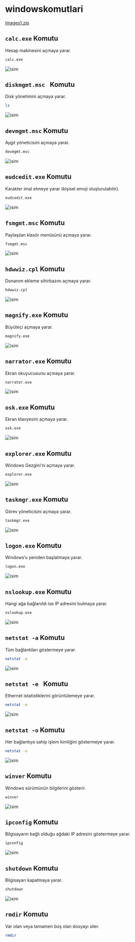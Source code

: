 # windowskomutlari
[Images1.zip](https://github.com/user-attachments/files/17689848/Images1.zip)
 

## `calc.exe` Komutu
Hesap makinesini açmaya yarar.
```Bash
calc.exe
```

![isim](Images/calc.png " Komutu")




## `diskmgmt.msc ` Komutu
Disk yönetimini açmaya yarar.

```Bash
ls
```

![isim](Images/disk.png " Komutu")



## `devmgmt.msc` Komutu
Aygıt yöneticisini açmaya yarar.

```Bash
devmgmt.msc
```

![isim](Images/3.png " Komutu")



## `eudcedit.exe` Komutu
Karakter imal etmeye yarar (kişisel emoji oluşturulabilir).

```Bash
eudcedit.exe
```

![isim](Images/4.png " Komutu")



## `fsmgmt.msc` Komutu
Paylaşılan klasör menüsünü açmaya yarar.

```Bash
fsmgmt.msc
```

![isim](Images/5.png " Komutu")



## `hdwwiz.cpl` Komutu
Donanım ekleme sihirbazını açmaya yarar.

```Bash
hdwwiz.cpl
```

![isim](Images/6.png " Komutu")



## `magnify.exe` Komutu
Büyüteçi açmaya yarar.
```Bash
magnify.exe
```

![isim](Images/7.png "Komutu")



## `narrator.exe` Komutu
Ekran okuyucusunu açmaya yarar.

```Bash
narrator.exe
```

![isim](Images/8.png "Komutu")



## `osk.exe` Komutu
Ekran klavyesini açmaya yarar.

```Bash
osk.exe
```

![isim](Images/9.png " Komutu")



## `explorer.exe` Komutu
Windows Gezgini’ni açmaya yarar.

```Bash
explorer.exe
```

![isim](Images/10.png " Komutu")



## `taskmgr.exe` Komutu
Görev yöneticisini açmaya yarar.

```Bash
taskmgr.exe
```

![isim](Images/11.png " Komutu")



## `logon.exe` Komutu
Windows’u yeniden başlatmaya yarar.
```Bash
logon.exe
```

![isim](Images/12.png " Komutu")



## `nslookup.exe` Komutu
Hangi ağa bağlanıldı ise IP adresini bulmaya yarar.

```Bash
nslookup.exe
```

![isim](Images/13.png "Komutu")



## `netstat -a` Komutu
Tüm bağlantıları göstermeye yarar.
```Bash
netstat -a
```

![isim](Images/14.png "Komutu")




## `netstat -e ` Komutu
Ethernet istatistiklerini görüntülemeye yarar.

```Bash
netstat -e
```

![isim](Images/15.png "Komutu")



## `netstat -o` Komutu
Her bağlantıya sahip işlem kimliğini göstermeye yarar.

```Bash
netstat -o
```

![isim](Images/16.png "Komutu")



## `winver` Komutu
Windows sürümünün bilgilerini gösterir.
```Bash
winver
```

![isim](Images/17.png "Komutu")



## `ipconfig` Komutu
Bilgisayarın bağlı olduğu ağdaki IP adresini göstermeye yarar.

```Bash
ipconfig
```

![isim](Images/18.png "Komutu")


## `shutdown` Komutu
Bilgisayarı kapatmaya yarar.

```Bash
shutdown
```

![isim](Images/19.png "Komutu")



## `rmdir` Komutu
Var olan veya tamamen boş olan dosyayı siler.

```Bash
rmdir
```

